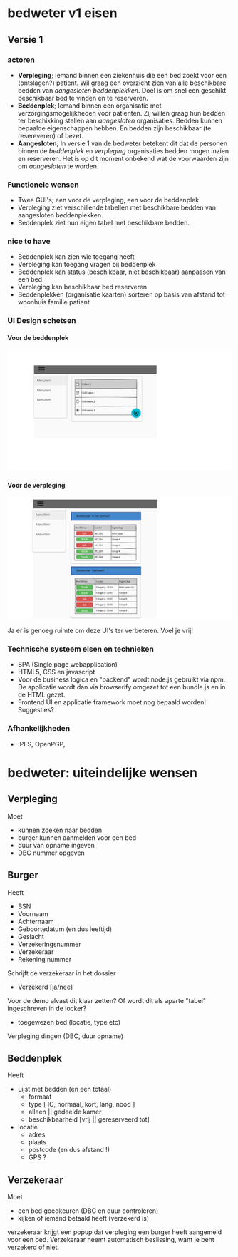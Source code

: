 # bedweter v1 eisen #

## Versie 1 ##

### actoren ###
  * **Verpleging**; Iemand binnen een ziekenhuis die een bed zoekt 
    voor een (ontslagen?) patient. Wil graag een overzicht zien 
    van alle beschikbare bedden van _aangesloten_ _beddenplekken_. 
    Doel is om snel een geschikt beschikbaar bed te vinden en 
    te reserveren.
  * **Beddenplek**; Iemand binnen een organisatie met verzorgingsmogelijkheden
    voor patienten. Zij willen graag hun bedden ter beschikking stellen
    aan _aangesloten_ organisaties. Bedden kunnen bepaalde eigenschappen
    hebben. En bedden zijn beschikbaar (te resereveren) of bezet.
  * **Aangesloten**; In versie 1 van de bedweter betekent dit dat 
    de personen binnen de _beddenplek_ en _verpleging_ organisaties
    bedden mogen inzien en reserveren. Het is op dit moment onbekend
    wat de voorwaarden zijn om _aangesloten_ te worden. 

### Functionele wensen
  * Twee GUI's; een voor de verpleging, een voor de beddenplek
  * Verpleging ziet verschillende tabellen met beschikbare bedden
    van aangesloten beddenplekken.
  * Beddenplek ziet hun eigen tabel met beschikbare bedden.

### nice to have
  * Beddenplek kan zien wie toegang heeft
  * Verpleging kan toegang vragen bij beddenplek 
  * Beddenplek kan status (beschikbaar, niet beschikbaar) aanpassen van 
    een bed
  * Verpleging kan beschikbaar bed reserveren 
  * Beddenplekken (organisatie kaarten) sorteren op basis van afstand tot
    woonhuis familie patient

### UI Design schetsen

#### Voor de beddenplek
![Beddenplek view](https://github.com/mho/bedweter/blob/master/design/beddenplek_view.png "Scherm van de beddenplek")

#### Voor de verpleging 
![Verpleging view](https://github.com/mho/bedweter/blob/master/design/verpleging_view.png "Scherm van de verpleging")

Ja er is genoeg ruimte om deze UI's ter verbeteren. Voel je vrij!

### Technische systeem eisen en technieken
  * SPA (Single page webapplication)
  * HTML5, CSS en javascript
  * Voor de business logica en "backend" wordt node.js gebruikt via npm.
    De applicatie wordt dan via browserify omgezet tot een bundle.js en 
    in de HTML gezet.
  * Frontend UI en applicatie framework moet nog bepaald worden! Suggesties?

### Afhankelijkheden
  * IPFS, OpenPGP, 

# bedweter: uiteindelijke wensen #

## Verpleging ##
Moet
  * kunnen zoeken naar bedden
  * burger kunnen aanmelden voor een bed
  * duur van opname ingeven
  * DBC nummer opgeven

## Burger ##
Heeft

  * BSN
  * Voornaam
  * Achternaam
  * Geboortedatum (en dus leeftijd)
  * Geslacht
  * Verzekeringsnummer
  * Verzekeraar
  * Rekening nummer

Schrijft de verzekeraar in het dossier
  * Verzekerd [ja/nee]

Voor de demo alvast dit klaar zetten? Of wordt dit als
aparte "tabel" ingeschreven in de locker?
  * toegewezen bed (locatie, type etc)

Verpleging dingen (DBC, duur opname)
  
## Beddenplek ##
Heeft

  * Lijst met bedden (en een totaal)
      - formaat
      - type [ IC, normaal, kort, lang, nood ]
      - alleen || gedeelde kamer
      - beschikbaarheid [vrij || gereserveerd tot]
  * locatie
      - adres
      - plaats
      - postcode  (en dus afstand !)
      - GPS ?

## Verzekeraar ##
Moet
  * een bed goedkeuren (DBC en duur controleren)
  * kijken of iemand betaald heeft (verzekerd is)

verzekeraar krijgt een popup dat verpleging een burger
heeft aangemeld voor een bed. Verzekeraar neemt automatisch
beslissing, want je bent verzekerd of niet.
